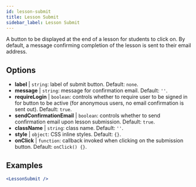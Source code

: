 ```yaml
---
id: lesson-submit 
title: Lesson Submit
sidebar_label: Lesson Submit
---
```


A button to be displayed at the end of a lesson for students to click on. By default, a message confirming completion of the lesson is sent to their email address.

## Options

* __label__ | `string`: label of submit button. Default: `none`.
* __message__ | `string`: message for confirmation email. Default: `''`.
* __requireLogin__ | `boolean`: controls whether to require user to be signed in for button to be active (for anonymous users, no email confirmation is sent out). Default: `true`.
* __sendConfirmationEmail__ | `boolean`: controls whether to send confirmation email upon lesson submission. Default: `true`.
* __className__ | `string`: class name. Default: `''`.
* __style__ | `object`: CSS inline styles. Default: `{}`.
* __onClick__ | `function`: callback invoked when clicking on the submission button. Default: `onClick() {}`.


## Examples

```jsx live
<LessonSubmit />
```


